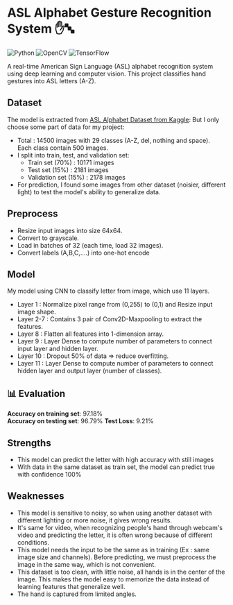# ASL Alphabet Gesture Recognition System ✋🔤

![Python](https://img.shields.io/badge/Python-3.8%2B-blue)
![OpenCV](https://img.shields.io/badge/OpenCV-4.5%2B-orange)
![TensorFlow](https://img.shields.io/badge/TensorFlow-2.x-red)

A real-time American Sign Language (ASL) alphabet recognition system using deep learning and computer vision. This project classifies hand gestures into ASL letters (A-Z).

## Dataset

The model is extracted from [ASL Alphabet Dataset from Kaggle](https://www.kaggle.com/datasets/grassknoted/asl-alphabet):
But I only choose some part of data for my project:
- Total : 14500 images with 29 classes (A-Z, del, nothing and space). Each class contain 500 images. 
- I split into train, test, and validation set:
    + Train set      (70%) : 10171 images
    + Test set       (15%) : 2181 images
    + Validation set (15%) : 2178 images
- For prediction, I found some images from other dataset (noisier, different light) to test the model's ability to generalize data.

## Preprocess
- Resize input images into size 64x64.
- Convert to grayscale.
- Load in batches of 32 (each time, load 32 images).
- Convert labels (A,B,C,....) into one-hot encode

## Model
My model using CNN to classify letter from image, which use 11 layers.
- Layer 1   : Normalize pixel range from (0,255) to (0,1) and Resize input image shape.
- Layer 2-7 : Contains 3 pair of Conv2D-Maxpooling to extract the features.
- Layer 8   : Flatten all features into 1-dimension array.
- Layer 9   : Layer Dense to compute number of parameters to connect input layer and hidden layer.
- Layer 10  : Dropout 50% of data => reduce overfitting.
- Layer 11  : Layer Dense to compute number of parameters to connect hidden layer and output layer (number of classes).

## 📊 Evaluation

**Accuracy on training set**: 97.18%  
**Accuracy on testing set**: 96.79%
**Test Loss**: 9.21%

## Strengths
- This model can predict the letter with high accuracy with still images
- With data in the same dataset as train set, the model can predict true with confidence 100%

## Weaknesses
- This model is sensitive to noisy, so when using another dataset with different lighting or more noise, it gives wrong results.
- It's same for video, when recognizing people's hand through webcam's video and predicting the letter, it is often wrong because of different conditions.
- This model needs the input to be the same as in training (Ex : same image size and channels). Before predicting, we must preprocess the image in the same way, which is not convenient.
- This dataset is too clean, with little noise, all hands is in the center of the image. This makes the model easy to memorize the data instead of learning features that generalize well.
- The hand is captured from limited angles.